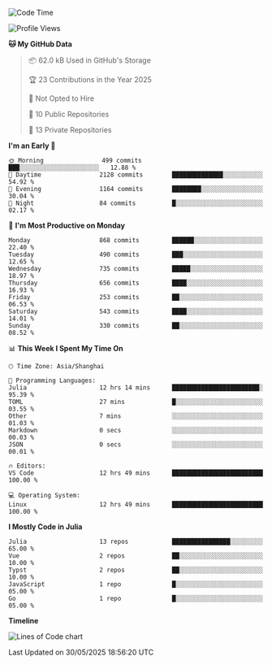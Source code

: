 <!--START_SECTION:waka-->
![Code Time](http://img.shields.io/badge/Code%20Time-469%20hrs%2018%20mins-blue)

![Profile Views](http://img.shields.io/badge/Profile%20Views-2-blue)

**🐱 My GitHub Data** 

> 📦 62.0 kB Used in GitHub's Storage 
 > 
> 🏆 23 Contributions in the Year 2025
 > 
> 🚫 Not Opted to Hire
 > 
> 📜 10 Public Repositories 
 > 
> 🔑 13 Private Repositories 
 > 
**I'm an Early 🐤** 

```text
🌞 Morning                499 commits         ███░░░░░░░░░░░░░░░░░░░░░░   12.88 % 
🌆 Daytime                2128 commits        ██████████████░░░░░░░░░░░   54.92 % 
🌃 Evening                1164 commits        ████████░░░░░░░░░░░░░░░░░   30.04 % 
🌙 Night                  84 commits          █░░░░░░░░░░░░░░░░░░░░░░░░   02.17 % 
```
📅 **I'm Most Productive on Monday** 

```text
Monday                   868 commits         ██████░░░░░░░░░░░░░░░░░░░   22.40 % 
Tuesday                  490 commits         ███░░░░░░░░░░░░░░░░░░░░░░   12.65 % 
Wednesday                735 commits         █████░░░░░░░░░░░░░░░░░░░░   18.97 % 
Thursday                 656 commits         ████░░░░░░░░░░░░░░░░░░░░░   16.93 % 
Friday                   253 commits         ██░░░░░░░░░░░░░░░░░░░░░░░   06.53 % 
Saturday                 543 commits         ████░░░░░░░░░░░░░░░░░░░░░   14.01 % 
Sunday                   330 commits         ██░░░░░░░░░░░░░░░░░░░░░░░   08.52 % 
```


📊 **This Week I Spent My Time On** 

```text
🕑︎ Time Zone: Asia/Shanghai

💬 Programming Languages: 
Julia                    12 hrs 14 mins      ████████████████████████░   95.39 % 
TOML                     27 mins             █░░░░░░░░░░░░░░░░░░░░░░░░   03.55 % 
Other                    7 mins              ░░░░░░░░░░░░░░░░░░░░░░░░░   01.03 % 
Markdown                 0 secs              ░░░░░░░░░░░░░░░░░░░░░░░░░   00.03 % 
JSON                     0 secs              ░░░░░░░░░░░░░░░░░░░░░░░░░   00.01 % 

🔥 Editors: 
VS Code                  12 hrs 49 mins      █████████████████████████   100.00 % 

💻 Operating System: 
Linux                    12 hrs 49 mins      █████████████████████████   100.00 % 
```

**I Mostly Code in Julia** 

```text
Julia                    13 repos            ████████████████░░░░░░░░░   65.00 % 
Vue                      2 repos             ██░░░░░░░░░░░░░░░░░░░░░░░   10.00 % 
Typst                    2 repos             ██░░░░░░░░░░░░░░░░░░░░░░░   10.00 % 
JavaScript               1 repo              █░░░░░░░░░░░░░░░░░░░░░░░░   05.00 % 
Go                       1 repo              █░░░░░░░░░░░░░░░░░░░░░░░░   05.00 % 
```



**Timeline**

![Lines of Code chart](https://raw.githubusercontent.com/dhtantoy/dhtantoy/main/assets/bar_graph.png)


 Last Updated on 30/05/2025 18:56:20 UTC
<!--END_SECTION:waka-->



<!--
**dhtantoy/dhtantoy** is a ✨ _special_ ✨ repository because its `README.md` (this file) appears on your GitHub profile.

Here are some ideas to get you started:

- 🔭 I’m currently working on ...
- 🌱 I’m currently learning ...
- 👯 I’m looking to collaborate on ...
- 🤔 I’m looking for help with ...
- 💬 Ask me about ...
- 📫 How to reach me: ...
- 😄 Pronouns: ...
- ⚡ Fun fact: ...
-->
